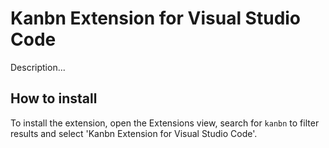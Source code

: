 # Kanbn Extension for Visual Studio Code

Description...

## How to install

To install the extension, open the Extensions view, search for `kanbn` to filter results and select 'Kanbn Extension for Visual Studio Code'.
